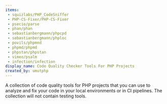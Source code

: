 ```yaml
---
items:
 - squizlabs/PHP_CodeSniffer
 - PHP-CS-Fixer/PHP-CS-Fixer
 - psecio/parse
 - phan/phan
 - sebastianbergmann/phpcpd
 - sebastianbergmann/phploc
 - povils/phpmnd
 - phpmd/phpmd
 - phpstan/phpstan
 - vimeo/psalm
 - infection/infection
display_name: Code Quality Checker Tools For PHP Projects
created_by: umutphp
---
```

A collection of code quality tools for PHP projects that you can use to analyze and fix your code in your local environments or in CI pipelines. The collection will not contain testing tools.
